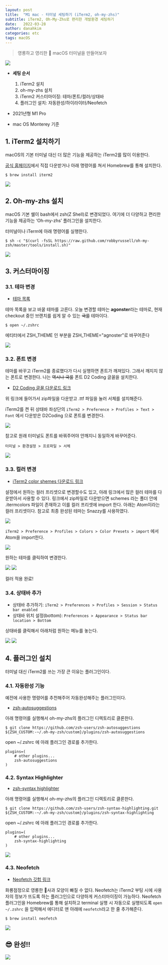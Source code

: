 ```yaml
---
layout: post
title:  "M1 mac - 터미널 세팅하기 (iTerm2, oh-my-zhs)"
subtitle: iTerm2, Oh-My-Zhs로 편리한 개발환경 세팅하기
date:   2022-03-28
author: danahkim
categories: etc
tags: macOS
---
```


> 영롱하고 영리한 🍎 macOS 터미널을 만들어보자

<img src="/assets/images/M1-mac-iTerm2-setting/iTerm2-setting-01.png">

- **세팅 순서**
    1. iTerm2 설치
    1. oh-my-zhs 설치
    1. iTerm2 커스터마이징: 테마/폰트/컬러/상태바
    1. 플러그인 설치: 자동완성/하이라이터/Neofetch

- 2021년형 M1 Pro
- mac OS Monterey 기준

## 1. iTerm2 설치하기

macOS의 기본 터미널 대신 더 많은 기능을 제공하는 iTerm2를 많이 이용한다. 

[공식 홈페이지](https://iterm2.com/)에서 직접 다운받거나 아래 명령어를 쳐서 Homebrew를 통해 설치한다.

```console
$ brew install iterm2
```

<img src="/assets/images/M1-mac-iTerm2-setting/iTerm2-setting-02.png">

## 2. Oh-my-zhs 설치

macOS 기본 쉘이 bash에서 zsh(Z Shell)로 변경되었다. 여기에 더 다양하고 편리한 기능을 제공하는  ‘Oh-my-zhs’ 플러그인을 설치한다.

터미널이나 iTerm에 아래 명령어를 실행한다.

```console
$ sh -c "$(curl -fsSL https://raw.github.com/robbyrussell/oh-my-zsh/master/tools/install.sh)"
```

<img src="/assets/images/M1-mac-iTerm2-setting/iTerm2-setting-03.png">

## 3. 커스터마이징

### 3.1. 테마 변경

- [테마 목록](https://github.com/ohmyzsh/ohmyzsh/wiki/Themes)

테마 목록을 보고 바꿀 테마를 고른다. 오늘 변경할 테마는 **agonster**라는 테마로, 현재 checkout 중인 브랜치를 쉽게 알 수 있는 ~~국룰~~ 테마이다.

```console
$ open ~/.zshrc
```

에티터에서 ZSH_THEME 인 부분을 ZSH_THEME="agnoster"로 바꾸어준다

<img src="/assets/images/M1-mac-iTerm2-setting/iTerm2-setting-04.png">

### 3.2. 폰트 변경

테마를 바꾸고 iTerm2를 종료했다가 다시 실행하면 폰트가 깨져있다. 그래서 깨지지 않는 폰트로 변경한다. 나는 ~~역시나 국룰~~ 폰트 D2 Coding 글꼴을 설치한다.

- [D2 Coding 글꼴 다운로드 링크](https://github.com/naver/d2codingfont)

위 링크에 들어가서 zip파일을 다운받고 .ttf 파일을 눌러 서체를 설치해준다.

iTerm2를 켠 뒤 상태바 좌상단의 `iTerm2 > Preference > Profiles > Text > Font` 에서 다운받은 D2Coding 으로 폰트를 변경한다.

<img src="/assets/images/M1-mac-iTerm2-setting/iTerm2-setting-05.png">

참고로 원래 터미널도 폰트를 바꿔주어야 안깨지니 동일하게 바꾸어준다.

`터미널 > 환경설정 > 프로파일 > 서체`

<img src="/assets/images/M1-mac-iTerm2-setting/iTerm2-setting-06.png">

### 3.3. 컬러 변경

- [iTerm2 color shemes 다운로드 링크](https://iterm2colorschemes.com/)

설정에서 원하는 컬러 프리셋으로 변경할수도 있고, 아래 링크에서 많은 컬러 테마를 다운받아서 사용할 수 있다. 링크에서 zip파일로 다운받으면 schemes 라는 폴더 안에 .itermcolors 파일이 존재하고 이를 컬러 프리셋에 import 한다. 아래는 Atom이라는 컬러 프리셋이다. 참고로 최종 완성된 테마는 Snazzy를 사용하였다.

<img src="/assets/images/M1-mac-iTerm2-setting/iTerm2-setting-07.png">

`iTerm2 > Preference > Profiles > Colors > Color Presets > import` 에서 Atom을 import한다.

<img src="/assets/images/M1-mac-iTerm2-setting/iTerm2-setting-08.png">

원하는 테마를 클릭하여 변경한다.

<img src="/assets/images/M1-mac-iTerm2-setting/iTerm2-setting-09.png">

<img src="/assets/images/M1-mac-iTerm2-setting/iTerm2-setting-10.png">

컬러 적용 완료!

### 3.4. 상태바 추가

- 상태바 추가하기: `iTerm2 > Preferences > Profiles > Session > Status bar enabled`
- 상태바 위치 설정(bottom): `Preferences > Appearance > Status bar location > Bottom`

상태바를 클릭해서 아래처럼 원하는 메뉴를 놓는다. 

<img src="/assets/images/M1-mac-iTerm2-setting/iTerm2-setting-11.png">

<img src="/assets/images/M1-mac-iTerm2-setting/iTerm2-setting-12.png">

## 4. 플러그인 설치

터미널 대신 iTerm2를 쓰는 가장 큰 이유는 플러그인이다.

### 4.1. 자동완성 기능

예전에 사용한 명령어를 추천해주어 자동완성해주는 플러그인이다.

- [zsh-autosuggestions](https://github.com/zsh-users/zsh-autosuggestions)

아래 명령어를 실행해서 oh-my-zhs의 플러그인 디렉토리로 클론한다.

```console
$ git clone https://github.com/zsh-users/zsh-autosuggestions ${ZSH_CUSTOM:-~/.oh-my-zsh/custom}/plugins/zsh-autosuggestions
```

open ~/.zshrc 에 아래 플러그인 경로를 추가한다.

```
plugins=( 
    # other plugins...
    zsh-autosuggestions
)
```

### 4.2. Syntax Highlighter

- [zsh-syntax highlighter](https://github.com/zsh-users/zsh-syntax-highlighting)

아래 명령어를 실행해서 oh-my-zhs의 플러그인 디렉토리로 클론한다.

```console
$ git clone https://github.com/zsh-users/zsh-syntax-highlighting.git ${ZSH_CUSTOM:-~/.oh-my-zsh/custom}/plugins/zsh-syntax-highlighting
```

open ~/.zshrc 에 아래 플러그인 경로를 추가한다.

```
plugins=( 
    # other plugins...
    zsh-syntax-highlighting
)
```
<img src="/assets/images/M1-mac-iTerm2-setting/iTerm2-setting-13.png">

### 4.3. Neofetch

-  [Neofetch 깃헙 링크](https://github.com/dylanaraps/neofetch)

화룡점정으로 영롱한 🍎사과 모양이 빠질 수 없다. Neofetch는 iTerm2 부팅 시에 사용자의 정보가 뜨도록 하는 플러그인으로 다양하게 커스터마이징이 가능하다. Neofetch 플러그인을 Homebrew를 통해 설치하고 terminal 실행 시 자동으로 실행되도록 `open ~/.zshrc` 을 입력해서 에디터로 맨 아래에 `neofetch`라고 한 줄 추가해준다.

```console
$ brew install neofetch
```

<img src="/assets/images/M1-mac-iTerm2-setting/iTerm2-setting-14.png">


## 😎 완성!!

<img src="/assets/images/M1-mac-iTerm2-setting/iTerm2-setting-01.png">

